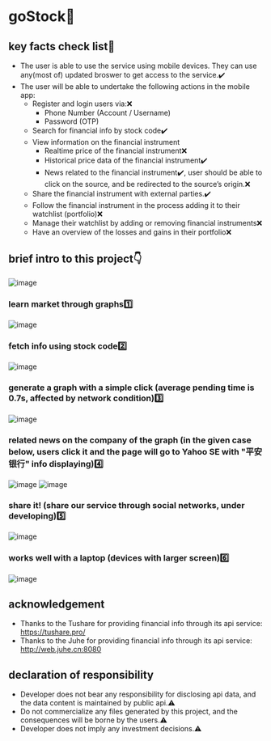 # goStock🚀
## key facts check list📝
* The user is able to use the service using mobile devices. They can use any(most of) updated broswer to get access to the service.✔️
* The user will be able to undertake the following actions in the mobile app:
  * Register and login users via:❌
    * Phone Number (Account / Username)
    * Password (OTP)
  * Search for financial info by stock code✔️
  * View information on the financial instrument
    * Realtime price of the financial instrument❌
    * Historical price data of the financial instrument✔️
    * News related to the financial instrument✔️, user should be able to click on the source, and be redirected to the source’s origin.❌
  * Share the financial instrument with external parties.✔️
  * Follow the financial instrument in the process adding it to their watchlist (portfolio)❌
  * Manage their watchlist by adding or removing financial instruments❌
  * Have an overview of the losses and gains in their portfolio❌
## brief intro to this project👇
![image](https://user-images.githubusercontent.com/78016917/175942048-0a763497-2161-4328-80cf-b29dcdc545ad.png)
### learn market through graphs1️⃣
![image](https://user-images.githubusercontent.com/78016917/175943501-b2fdf96a-be41-4ce5-bea4-994145dc7d92.png)
### fetch info using stock code2️⃣
![image](https://user-images.githubusercontent.com/78016917/175943727-bfd95db5-7266-49ea-b9e5-d765464ddfe8.png)
### generate a graph with a simple click (average pending time is 0.7s, affected by network condition)3️⃣
![image](https://user-images.githubusercontent.com/78016917/175943908-d80138e4-2bfa-424d-9fb3-3e7a6f48f136.png)
### related news on the company of the graph (in the given case below, users click it and the page will go to Yahoo SE with "平安银行" info displaying)4️⃣
![image](https://user-images.githubusercontent.com/78016917/175950045-d9796283-0a38-49fb-9224-e6cc5be28f0a.png)
![image](https://user-images.githubusercontent.com/78016917/175950160-250a86c6-d8bd-490f-a326-96faa6c47d30.png)
### share it! (share our service through social networks, under developing)5️⃣
![image](https://user-images.githubusercontent.com/78016917/175944192-5abd3b83-95e7-4a0c-9799-a5ec1bec3fb5.png)
### works well with a laptop (devices with larger screen)6️⃣
![image](https://user-images.githubusercontent.com/78016917/175946305-5edefe0e-656f-43a6-b991-1df0f32bc2ff.png)

## acknowledgement
- Thanks to the Tushare for providing financial info through its api service: https://tushare.pro/
- Thanks to the Juhe for providing financial info through its api service: http://web.juhe.cn:8080
## declaration of responsibility
- Developer does not bear any responsibility for disclosing api data, and the data content is maintained by public api.⚠️
- Do not commercialize any files generated by this project, and the consequences will be borne by the users.⚠️
- Developer does not imply any investment decisions.⚠️
